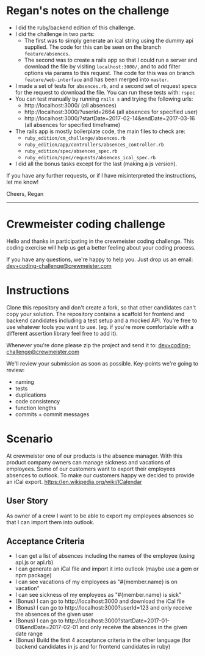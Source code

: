 # Regan's notes on the challenge

- I did the ruby/backend edition of this challenge.
- I did the challenge in two parts:
  - The first was to simply generate an ical string using the dummy api supplied. The code for this can be seen on the branch `feature/absences`.
  - The second was to create a rails app so that I could run a server and download the file by visiting `localhost:3000/`, and to add filter options via params to this request. The code for this was on branch `feature/web-interface` and has been merged into `master`.
- I made a set of tests for `absences.rb`, and a second set of request specs for the request to download the file. You can run these tests with: `rspec`
- You can test manually by running `rails s` and trying the following urls:
  - http://localhost:3000/ (all absences)
  - http://localhost:3000/?userId=2664 (all absences for specified user)
  - http://localhost:3000/?startDate=2017-02-14&endDate=2017-03-16 (all absences for specified timeframe)
- The rails app is mostly boilerplate code, the main files to check are:
  - `ruby_edition/cm_challenge/absences.rb`
  - `ruby_edition/app/controllers/absences_controller.rb`
  - `ruby_edition/spec/absences_spec.rb`
  - `ruby_edition/spec/requests/absences_ical_spec.rb`
- I did all the bonus tasks except for the last (making a js version).

If you have any further requests, or if I have misinterpreted the instructions, let me know!

Cheers,
Regan

--------

# Crewmeister coding challenge

Hello and thanks in participating in the crewmeister coding challenge. This
coding exercise will help us get a better feeling about your coding process.

If you have any questions, we're happy to help you. Just drop us an
email: dev+coding-challenge@crewmeister.com

# Instructions

Clone this repository and don't create a fork, so that other candidates
can't copy your solution. The repository contains a scaffold for frontend
and backend candidates including a test setup and a mocked API. You're
free to use whatever tools you want to use. (eg. if you're more comfortable
with a different assertion library feel free to add it).

Whenever you're done please zip the project and send it to:
dev+coding-challenge@crewmeister.com

We'll review your submission as soon as possible. Key-points we're going
to review:

- naming
- tests
- duplications
- code consistency
- function lengths
- commits + commit messages

# Scenario

At crewmeister one of our products is the absence manager. With this product
company owners can manage sickness and vacations of employees. Some of our
customers want to export their employees absences to outlook. To make our
customers happy we decided to provide an iCal export.
https://en.wikipedia.org/wiki/ICalendar

## User Story

As owner of a crew I want to be able to export my employees absences so
that I can import them into outlook.

## Acceptance Criteria

- I can get a list of absences including the names of the employee (using api.js or api.rb)
- I can generate an iCal file and import it into outlook (maybe use a gem or npm package)
- I can see vacations of my employees as "#{member.name} is on vacation"
- I can see sickness of my employees as "#{member.name} is sick"
- (Bonus) I can go to http://localhost:3000 and download the iCal file
- (Bonus) I can go to http://localhost:3000?userId=123 and only receive the absences of the given user
- (Bonus) I can go to http://localhost:3000?startDate=2017-01-01&endDate=2017-02-01 and only receive the absences in the given date range
- (Bonus) Build the first 4 acceptance criteria in the other language (for backend candidates in js and for frontend candidates in ruby)
